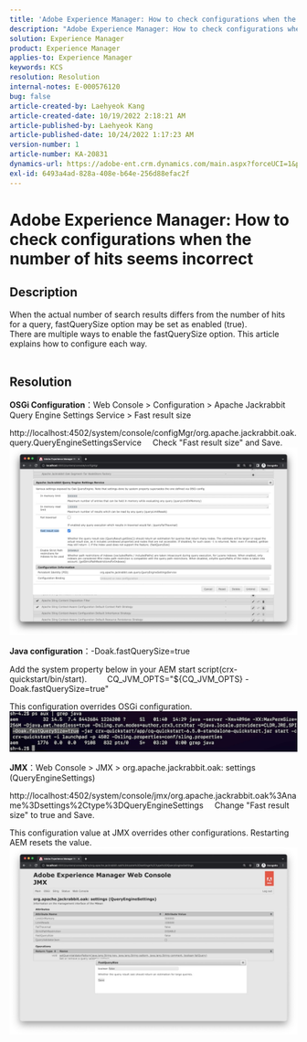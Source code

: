 ```yaml
---
title: 'Adobe Experience Manager: How to check configurations when the number of hits seems incorrect'
description: "Adobe Experience Manager: How to check configurations when the number of hits seems incorrect"
solution: Experience Manager
product: Experience Manager
applies-to: Experience Manager
keywords: KCS
resolution: Resolution
internal-notes: E-000576120
bug: false
article-created-by: Laehyeok Kang
article-created-date: 10/19/2022 2:18:21 AM
article-published-by: Laehyeok Kang
article-published-date: 10/24/2022 1:17:23 AM
version-number: 1
article-number: KA-20831
dynamics-url: https://adobe-ent.crm.dynamics.com/main.aspx?forceUCI=1&pagetype=entityrecord&etn=knowledgearticle&id=9b90084b-544f-ed11-bba2-0022480867bd
exl-id: 6493a4ad-828a-408e-b64e-256d88efac2f
---
```

# Adobe Experience Manager: How to check configurations when the number of hits seems incorrect

## Description

When the actual number of search results differs from the number of hits for a query, fastQuerySize option may be set as enabled (true).
<br>There are multiple ways to enable the fastQuerySize option. This article explains how to configure each way.
<br> 

## Resolution


<b>OSGi Configuration</b>：Web Console &gt; Configuration &gt; Apache Jackrabbit Query Engine Settings Service &gt; Fast result size

http://localhost:4502/system/console/configMgr/org.apache.jackrabbit.oak.query.QueryEngineSettingsService
    Check "Fast result size" and Save.
   ![](assets/cef3b476-b74f-ed11-bba2-0022480867bd.png)

<b>Java configuration</b>：-Doak.fastQuerySize=true

Add the system property below in your AEM start script(crx-quickstart/bin/start).
        CQ_JVM_OPTS="${CQ_JVM_OPTS} -Doak.fastQuerySize=true"

This configuration overrides OSGi configuration.
    ![](assets/4afe8a85-b74f-ed11-bba2-0022480867bd.png)

<b>JMX</b>：Web Console &gt; JMX &gt; org.apache.jackrabbit.oak: settings (QueryEngineSettings)

http://localhost:4502/system/console/jmx/org.apache.jackrabbit.oak%3Aname%3Dsettings%2Ctype%3DQueryEngineSettings
    Change "Fast result size" to true and Save.

This configuration value at JMX overrides other configurations. Restarting AEM resets the value.
![](assets/8592cd98-b74f-ed11-bba2-0022480867bd.png)
